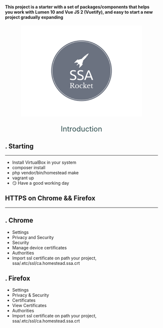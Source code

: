 <h4 style="font-style: revert">
This project is a starter with a set of packages/components that helps you work with Lumen 10 and Vue JS 2 (Vuetify), and easy to start a new project gradually expanding
</h4>

<p align="center">
<img src=".github/ssa-logo.png" alt="drawing" width="400"/>
</p>

<p align="center" style="font-size: 1.5rem;color: darkslategrey">
Introduction
</p>

. Starting
- 
---

- Install VirtualBox in your system
- composer install
- php vendor/bin/homestead make
- vagrant up
- :smirk: Have a good working day

HTTPS on Chrome && Firefox
- 
---
. Chrome
- 

- Settings
- Privacy and Security
- Security
- Manage device certificates
- Authorities
- Import ssl certificate on path your project, ssa/.etc/ssl/ca.homestead.ssa.crt

. Firefox
- 

- Settings
- Privacy & Security
- Certificates
- View Certificates
- Authorities
- Import ssl certificate on path your project, ssa/.etc/ssl/ca.homestead.ssa.crt